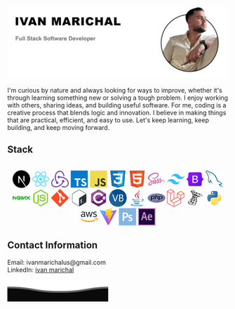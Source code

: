 ![Ivan Marichal](https://github.com/IvanMarichal/IvanMarichal/blob/main/ivan2.png?raw=true)

I'm curious by nature and always looking for ways to improve, whether it's through learning something new or solving a tough problem. I enjoy working with others, sharing ideas, and building useful software. For me, coding is a creative process that blends logic and innovation. I believe in making things that are practical, efficient, and easy to use. Let's keep learning, keep building, and keep moving forward.

<h2>Stack</h2>
<br/>
<div align="center">
  <img src="icons/Next.js.png" alt="Next.js" title="Next.js" width="40" aria-label="Next.js"/>
  <img src="icons/React.png" alt="React" title="React" width="40" aria-label="React"/>
  <img src="icons/Redux.png" alt="Redux" title="Redux" width="40" aria-label="Redux"/>
  <img src="icons/TypeScript.png" alt="TypeScript" title="TypeScript" width="40" aria-label="TypeScript"/>
  <img src="icons/JavaScript.png" alt="JavaScript" title="JavaScript" width="40" aria-label="JavaScript"/>
  <img src="icons/CSS3.png" alt="CSS3" title="CSS3" width="40" aria-label="CSS3"/>
  <img src="icons/HTML5.png" alt="HTML5" title="HTML5" width="40" aria-label="HTML5"/>
  <img src="icons/Sass.png" alt="Sass" title="Sass" width="40" aria-label="Sass"/>
  <img src="icons/Tailwind CSS.png" alt="Tailwind CSS" title="Tailwind CSS" width="40" aria-label="Tailwind CSS"/>
  <img src="icons/Bootstrap.png" alt="Bootstrap" title="Bootstrap" width="40" aria-label="Bootstrap"/>
  <img src="icons/MySQL.png" alt="MySQL" title="MySQL" width="40" aria-label="MySQL"/>
  <img src="icons/NGINX.png" alt="NGINX" title="NGINX" width="40" aria-label="NGINX"/>
  <img src="icons/Node.js.png" alt="Node.js" title="Node.js" width="40" aria-label="Node.js"/>
  <img src="icons/Git.png" alt="Git" title="Git" width="40" aria-label="Git"/>
  <img src="icons/Bash.png" alt="Bash" title="Bash" width="40" aria-label="Bash"/>
  <img src="icons/CSharp.png" alt="C#" title="C#" width="40" aria-label="C#"/>
  <img src="icons/VisualBasic.png" alt="Visual Basic" title="Visual Basic" width="40" aria-label="Visual Basic"/>
  <img src="icons/Java.png" alt="Java" title="Java" width="40" aria-label="Java"/>
  <img src="icons/PHP.png" alt="PHP" title="PHP" width="40" aria-label="PHP"/>
  <img src="icons/Laravel.png" alt="Laravel" title="Laravel" width="40" aria-label="Laravel"/>
  <img src="icons/Microsoft SQL Server.png" alt="Microsoft SQL Server" title="Microsoft SQL Server" width="40" aria-label="Microsoft SQL Server"/>
  <img src="icons/Python.png" alt="Python" title="Python" width="40" aria-label="Python"/>
  <img src="icons/AWS.png" alt="AWS" title="AWS" width="40" aria-label="AWS"/>
  <img src="icons/Vite.js.png" alt="Vite.js" title="Vite.js" width="40" aria-label="Vite.js"/>
  <img src="icons/Adobe Photoshop.png" alt="Adobe Photoshop" title="Adobe Photoshop" width="40" aria-label="Adobe Photoshop"/>
  <img src="icons/After Effects.png" alt="After Effects" title="After Effects" width="40" aria-label="After Effects"/>
</div>

<h2>Contact Information</h2>

<p style="margin: 0;">Email: ivanmarichalus@gmail.com</p>
<p style="margin: 0;">
  LinkedIn: <a href="https://www.linkedin.com/in/ivan-marichal/">ivan marichal</a>
</p>

![Ivan Marichal](https://github.com/IvanMarichal/IvanMarichal/blob/main/Del.svg?raw=true)
